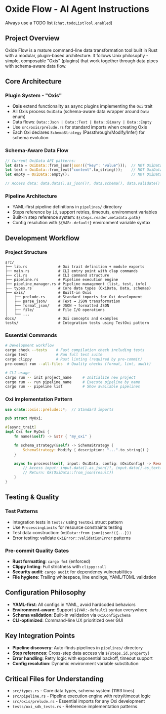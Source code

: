 # Oxide Flow - AI Agent Instructions

Always use a TODO list (`chat.todoListTool.enabled`)

## Project Overview
Oxide Flow is a mature command-line data transformation tool built in Rust with a modular, plugin-based architecture. It follows Unix philosophy - simple, composable "Oxis" (plugins) that work together through data pipes with schema-aware data flow.

## Core Architecture

### Plugin System - "Oxis"
- **Oxis** extend functionality as async plugins implementing the `Oxi` trait
- All Oxis process `OxiData` (schema-aware data wrapper around `Data` enum)
- Data flows: `Data::Json | Data::Text | Data::Binary | Data::Empty`
- Use `src/oxis/prelude.rs` for standard imports when creating Oxis
- Each Oxi declares `SchemaStrategy` (Passthrough/Modify/Infer) for schema evolution

### Schema-Aware Data Flow
```rust
// Current OxiData API patterns:
let data = OxiData::from_json(json!({"key": "value"}));  // NOT OxiData::Json()
let text = OxiData::from_text("content".to_string());    // NOT OxiData::Text()
let empty = OxiData::empty();                            // NOT OxiData::Empty

// Access data: data.data().as_json()?, data.schema(), data.validate()
```

### Pipeline Architecture
- YAML-first pipeline definitions in `pipelines/` directory
- Steps reference by `id`, support retries, timeouts, environment variables
- Built-in step reference system: `${steps.reader.metadata.path}`
- Config resolution with `${VAR:-default}` environment variable syntax

## Development Workflow

### Project Structure
```
src/
├── lib.rs              # Oxi trait definition + module exports
├── main.rs             # CLI entry point with clap commands
├── cli.rs              # CLI command structure
├── pipeline.rs         # Pipeline execution engine
├── pipeline_manager.rs # Pipeline management (list, test, info)
├── types.rs            # Core data types (OxiData, Data, schemas)
├── oxis/               # Built-in Oxis
│   ├── prelude.rs      # Standard imports for Oxi development
│   ├── parse_json/     # Text → JSON transformation
│   ├── format_json/    # JSON → formatted JSON
│   ├── file/           # File I/O operations
│   └── ...
docs/                   # Oxi concepts and examples
tests/                  # Integration tests using TestOxi pattern
```

### Essential Commands
```bash
# Development workflow
cargo check --tests    # Fast compilation check including tests
cargo test             # Run full test suite
cargo clippy           # Rust linting (required by pre-commit)
pre-commit run --all-files  # Quality checks (format, lint, audit)

# CLI usage
cargo run -- init project_name     # Initialize new project
cargo run -- run pipeline_name     # Execute pipeline by name
cargo run -- pipeline list         # Show available pipelines
```

### Oxi Implementation Pattern
```rust
use crate::oxis::prelude::*;  // Standard imports

pub struct MyOxi;

#[async_trait]
impl Oxi for MyOxi {
    fn name(&self) -> &str { "my_oxi" }

    fn schema_strategy(&self) -> SchemaStrategy {
        SchemaStrategy::Modify { description: "...".to_string() }
    }

    async fn process(&self, input: OxiData, config: &OxiConfig) -> Result<OxiData, OxiError> {
        // Access input: input.data().as_json()?, input.data().as_text()?
        // Return: Ok(OxiData::from_json(result))
    }
}
```

## Testing & Quality

### Test Patterns
- Integration tests in `tests/` using `TestOxi` struct pattern
- Use `ProcessingLimits` for resource constraints testing
- Test data construction: `OxiData::from_json(json!({...}))`
- Error testing: validate `OxiError::ValidationError` patterns

### Pre-commit Quality Gates
- **Rust formatting**: `cargo fmt` (enforced)
- **Clippy linting**: Full strictness with `clippy::all`
- **Security audit**: `cargo audit` for dependency vulnerabilities
- **File hygiene**: Trailing whitespace, line endings, YAML/TOML validation

## Configuration Philosophy
- **YAML-first**: All configs in YAML, avoid hardcoded behaviors
- **Environment-aware**: Support `${VAR:-default}` syntax everywhere
- **Schema validation**: Built-in validation via `OxiConfigSchema`
- **CLI-optimized**: Command-line UX prioritized over GUI

## Key Integration Points
- **Pipeline discovery**: Auto-finds pipelines in `pipelines/` directory
- **Step references**: Cross-step data access via `${steps.id.property}`
- **Error handling**: Retry logic with exponential backoff, timeout support
- **Config resolution**: Dynamic environment variable substitution

## Critical Files for Understanding
- `src/types.rs` - Core data types, schema system (1193 lines)
- `src/pipeline.rs` - Pipeline execution engine with retry/timeout logic
- `src/oxis/prelude.rs` - Essential imports for any Oxi development
- `tests/oxi_sdk_tests.rs` - Reference implementation patterns
